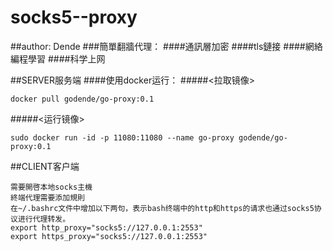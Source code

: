 # socks5--proxy
##author: Dende
###簡單翻牆代理：
####通訊層加密
####tls鏈接
####網絡編程學習
####科学上网

##SERVER服务端
####使用docker运行：
#####<拉取镜像>
````
docker pull godende/go-proxy:0.1
````
#####<运行镜像>
````
sudo docker run -id -p 11080:11080 --name go-proxy godende/go-proxy:0.1
````
##CLIENT客户端
````
需要開啓本地socks主機
終端代理需要添加規則
在~/.bashrc文件中增加以下两句，表示bash终端中的http和https的请求也通过socks5协议进行代理转发。
export http_proxy="socks5://127.0.0.1:2553"
export https_proxy="socks5://127.0.0.1:2553"
````
